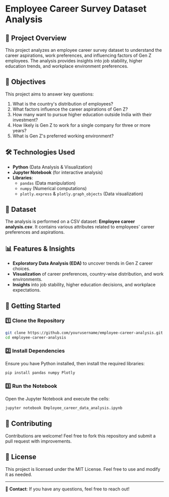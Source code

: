 # Employee Career Survey Dataset Analysis

## 📌 Project Overview
This project analyzes an employee career survey dataset to understand the career aspirations, work preferences, and influencing factors of Gen Z employees. The analysis provides insights into job stability, higher education trends, and workplace environment preferences.

## 🎯 Objectives
This project aims to answer key questions:
1. What is the country's distribution of employees?
2. What factors influence the career aspirations of Gen Z?
3. How many want to pursue higher education outside India with their investment?
4. How likely is Gen Z to work for a single company for three or more years?
5. What is Gen Z's preferred working environment?

## 🛠️ Technologies Used
- **Python** (Data Analysis & Visualization)
- **Jupyter Notebook** (for interactive analysis)
- **Libraries**:
  - `pandas` (Data manipulation)
  - `numpy` (Numerical computations)
  - `plotly.express` & `plotly.graph_objects` (Data visualization)

## 📂 Dataset
The analysis is performed on a CSV dataset: **Employee career analysis.csv**. It contains various attributes related to employees' career preferences and aspirations.

## 📊 Features & Insights
- **Exploratory Data Analysis (EDA)** to uncover trends in Gen Z career choices.
- **Visualization** of career preferences, country-wise distribution, and work environments.
- **Insights** into job stability, higher education decisions, and workplace expectations.

## 🚀 Getting Started
### 1️⃣ Clone the Repository
```bash
git clone https://github.com/yourusername/employee-career-analysis.git
cd employee-career-analysis
```

### 2️⃣ Install Dependencies
Ensure you have Python installed, then install the required libraries:
```bash
pip install pandas numpy Plotly
```

### 3️⃣ Run the Notebook
Open the Jupyter Notebook and execute the cells:
```bash
jupyter notebook Employee_career_data_analysis.ipynb
```

## 📌 Contributing
Contributions are welcome! Feel free to fork this repository and submit a pull request with improvements.

## 📜 License
This project is licensed under the MIT License. Feel free to use and modify it as needed.

---
📧 **Contact**: If you have any questions, feel free to reach out!
